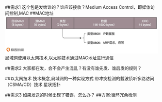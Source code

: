 ##需求1
这个包是发给谁的？谁应该接收？Medium Access Control，即媒体访问控制,MAC
##MAC地址
![](.01_以太网技术_媒体接入控制_images/MAC地址.png)
局域网使用以太网技术,以太网技术通过MAC地址进行通信

##需求2
大家都在发，会不会产生混乱？有没有谁先发、谁后发的规则？

##以太网技术
技术概念,局域网的一种实现方式
带冲突检测的载波侦听多路访问（CSMA/CD）技术
[](https://zh.wikipedia.org/wiki/%E4%BB%A5%E5%A4%AA%E7%BD%91#%E5%8E%86%E5%8F%B2)
星状拓扑
[](https://time.geekbang.org/column/article/8094)


##需求3
如果发送的时候出现了错误，怎么办？
##方案:循环冗余检测
